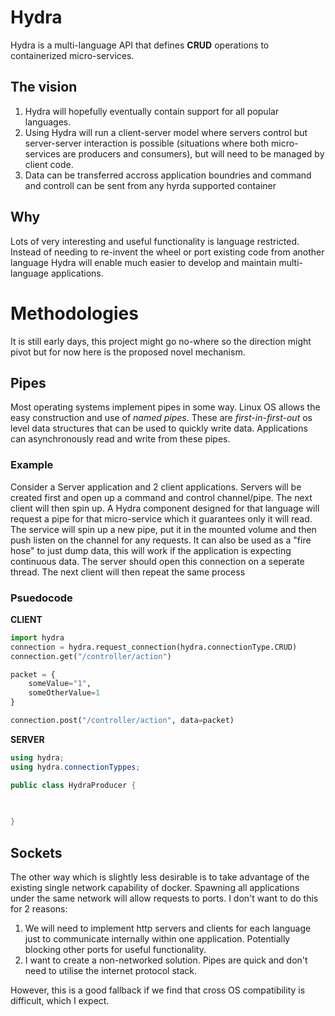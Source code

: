 # Hydra

Hydra is a multi-language API that defines **CRUD** operations to containerized micro-services. 

## The vision

1. Hydra will hopefully eventually contain support for all popular languages. 
2. Using Hydra will run a client-server model where servers control but server-server interaction is possible (situations where both micro-services are producers and consumers), but will need to be managed by client code. 
3. Data can be transferred accross application boundries and command and controll can be sent from any hyrda supported container

## Why

Lots of very interesting and useful functionality is language restricted. Instead of needing to re-invent the wheel or port existing code from another language Hydra will enable much easier to develop and maintain multi-language applications.

# Methodologies

It is still early days, this project might go no-where so the direction might pivot but for now here is the proposed novel mechanism.

## Pipes

Most operating systems implement pipes in some way. Linux OS allows the easy construction and use of _named pipes_. These are _first-in-first-out_ os level data structures that can be used to quickly write data. Applications can asynchronously read and write from these pipes. 

### Example

Consider a Server application and 2 client applications. Servers will be created first and open up a command and control channel/pipe. The next client will then spin up. A Hydra component designed for that language will request a pipe for that micro-service which it guarantees only it will read. The service will spin up a new pipe, put it in the mounted volume and then push listen on the channel for any requests. It can also be used as a "fire hose" to just dump data, this will work if the application is expecting continuous data. The server should open this connection on a seperate thread. The next client will then repeat the same process

### Psuedocode

**CLIENT**
```python
import hydra
connection = hydra.request_connection(hydra.connectionType.CRUD)
connection.get("/controller/action")

packet = {
    someValue="1",
    someOtherValue=1
}

connection.post("/controller/action", data=packet)
```

**SERVER**
```c#
using hydra;
using hydra.connectionTyppes;

public class HydraProducer {
    

    
}


```

## Sockets

The other way which is slightly less desirable is to take advantage of the existing single network capability of docker. Spawning all applications under the same network will allow requests to ports. I don't want to do this for 2 reasons:

1. We will need to implement http servers and clients for each language just to communicate internally within one application. Potentially blocking other ports for useful functionality.
2. I want to create a non-networked solution. Pipes are quick and don't need to utilise the internet protocol stack.

However, this is a good fallback if we find that cross OS compatibility is difficult, which I expect.